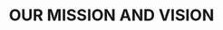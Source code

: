 ---
maaImg: "/assets/images/benefits/ma.jpg"
descriptionOne:
    line1: "Ma Kiran Jain, born on October 17th, 1955, and departed from us on June 15th, 2015, was not just a person, but a beacon of hope and resilience. Her words echoed a profound truth that resonates deeply within us: the failure of a society to nurture the dreams of its hardworking and talented youth is a failure of the society as a whole."
    line2: "  Kiran Jain believed fervently that the progress of a society is intricately tied to the aspirations and achievements of its diligent and industrious members. She understood that when barriers such as lack of resources impede the realization of these dreams, it not only hampers individual potential but also casts a shadow over the collective advancement of society. Despite facing extreme hardships in her own life, Kiran Jain remained a symbol of unwavering hope and resilience."
    line3: " Her smile, even in the face of adversity, was a testament to her "
descriptionSecond:
    line1: " inner strength and unwavering spirit. It was her wish that no deserving Her smile, even in the face of adversity, was a testament to her inner strength and unwavering spirit. It was her wish that no deserving individual should be deprived of the opportunity to fulfill their dreams due to circumstances beyond their control. "
    line2: "In her vision, she saw the empowerment of every hardworking and talented youth as essential to steering society towards a path of progress and prosperity.From the seeds of her unwavering belief and vision, the Kiran Foundation was established. Inspired by her life and guided by her principles, the foundation endeavors to uplift and support those who, like Kiran Jain herself, confront obstacles on their journey to realizing their aspirations. "


#our mission and vision section

title: "OUR MISSION AND VISION"
cardOne:
  imgIcon: "/assets/images/benefits/missionIcon1.png"
  heading: "Individual approach"
  description: "Find aute irure dolor in reprehenderit in voluptate velit esse cillum dolore eu fugiat nulla pariatur neque congue aliqua dolor do "
cardSecond:
  imgIcon: "/assets/images/benefits/missionIcon2.png"
  heading: "Integrated analytics"
  description: "Find aute irure dolor in reprehenderit in voluptate velit esse cillum dolore eu fugiat nulla pariatur neque congue aliqua dolor do  "  
cardThird:
  imgIcon: "/assets/images/benefits/missionIcon3.png"
  heading: "Step by step work"
  description: "More erat leo proin odio est sed sit felis facilisi integer sed congue neque turpis dictumst sit sed volutpat aliquet tortor non"
---
